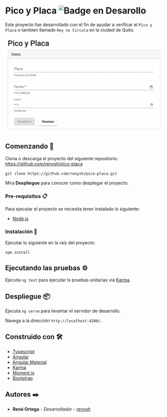 # Pico y Placa ![Badge en Desarollo](https://img.shields.io/badge/STATUS-TERMINADO-green)


Este proyecto fue desarrollado con el fin de ayudar a verificar el `Pico y Placa` o tambien llamado `Hoy no Circula` en la ciudad de Quito.

![Pico y Placa](src/content/images/pico_placa.png)

## Comenzando 🚀

Clona o descarga el proyecto del siguiente repositorio: https://github.com/renysh/pico-placa


```
git clone https://github.com/renysh/pico-placa.git
```


Mira **Despliegue** para conocer como desplegar el proyecto.


### Pre-requisitos 📋

Para ejecutar el proyecto se necesita tener instalado lo siguiente:
* [Node.js](https://nodejs.org/en/)


### Instalación 🔧

Ejecutar lo siguiente en la raíz del proyecto:

```bash
npm install
```

## Ejecutando las pruebas ⚙️

Ejecuta `ng test` para ejecutar ls pruebas unitarias vía [Karma](https://karma-runner.github.io).

## Despliegue 📦

Ejecuta `ng serve` para levantar el servidor de desarrollo. 

Navega a la dirección `http://localhost:4200/`.

## Construido con 🛠️

* [Typescript](https://www.typescriptlang.org/docs/)
* [Angular](https://angular.io/docs)
* [Angular Material](https://material.angular.io/guide/getting-started)
* [Karma](https://karma-runner.github.io)
* [Moment.js](https://momentjs.com/docs/)
* [Bootstrap](https://getbootstrap.com/docs/5.2/getting-started/introduction/)


## Autores ✒️

* **René Ortega** - *Desarrollador* - [renysh](https://github.com/renysh)
